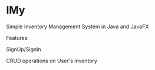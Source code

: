 # IMy
Simple Inventory Management System in Java and JavaFX

Features:

SignUp/SignIn

CRUD operations on User's inventory
